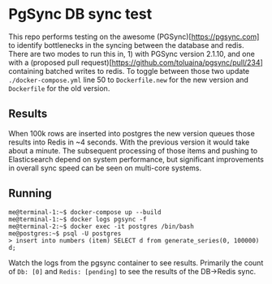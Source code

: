 # PgSync DB sync test
This repo performs testing on the awesome (PGSync)[https://pgsync.com] to identify bottlenecks in the syncing between the database and redis. There are two modes to run this in, 1) with PGSync version 2.1.10, and one with a (proposed pull request)[https://github.com/toluaina/pgsync/pull/234] containing batched writes to redis. To toggle between those two update `./docker-compose.yml` line 50 to `Dockerfile.new` for the new version and `Dockerfile` for the old version.

## Results
When 100k rows are inserted into postgres the new version queues those results into Redis in ~4 seconds. With the previous version it would take about a minute. The subsequent processing of those items and pushing to Elasticsearch depend on system performance, but significant improvements in overall sync speed can be seen on multi-core systems.

## Running
```console
me@terminal-1:~$ docker-compose up --build
me@terminal-1:~$ docker logs pgsync -f
me@terminal-2:~$ docker exec -it postgres /bin/bash
me@postgres:~$ psql -U postgres
> insert into numbers (item) SELECT d from generate_series(0, 100000) d;
```
Watch the logs from the pgsync container to see results. Primarily the count of `Db: [0]` and `Redis: [pending]` to see the results of the DB->Redis sync.